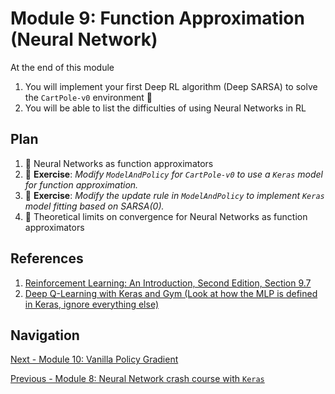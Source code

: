# Module 9: Function Approximation (Neural Network)

At the end of this module

1. You will implement your first Deep RL algorithm (Deep SARSA) to solve the `CartPole-v0` environment :tada:
2. You will be able to list the difficulties of using Neural Networks in RL

## Plan

1. :movie_camera: Neural Networks as function approximators
2. :pencil: **Exercise**: *Modify `ModelAndPolicy` for `CartPole-v0` to use a `Keras` model for function approximation.*
3. :pencil: **Exercise**: *Modify the update rule in `ModelAndPolicy` to implement `Keras` model fitting based on
SARSA(0).*
4. :movie_camera: Theoretical limits on convergence for Neural Networks as function approximators

## References

1. [Reinforcement Learning: An Introduction, Second Edition, Section 9.7](https://drive.google.com/file/d/1opPSz5AZ_kVa1uWOdOiveNiBFiEOHjkG/view)
2. [Deep Q-Learning with Keras and Gym (Look at how the MLP is defined in Keras, ignore everything else)](https://keon.io/deep-q-learning/)

## Navigation 

[Next - Module 10: Vanilla Policy Gradient](https://github.com/gutfeeling/practical_rl_for_coders/tree/master/10_vanilla_policy_gradient)

[Previous - Module 8: Neural Network crash course with `Keras`](https://github.com/gutfeeling/practical_rl_for_coders/tree/master/08_neural_network_crash_course_with_keras)

